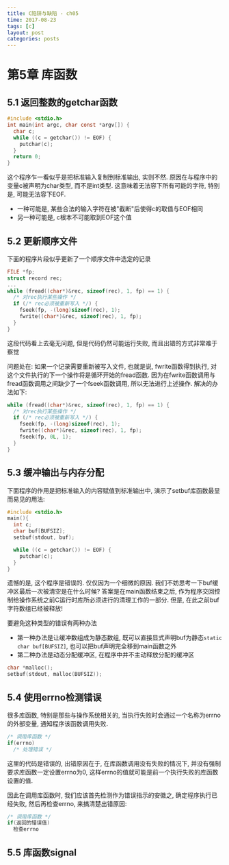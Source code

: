 ```yaml
---
title: C陷阱与缺陷 - ch05
time: 2017-08-23
tags: [c]
layout: post
categories: posts
---
```


# 第5章 库函数

## 5.1 返回整数的getchar函数

``` c
#include <stdio.h>
int main(int argc, char const *argv[]) {
  char c;
  while ((c = getchar()) != EOF) {
    putchar(c);
  }
  return 0;
}
```
这个程序乍一看似乎是把标准输入复制到标准输出, 实则不然. 原因在与程序中的变量c被声明为char类型, 而不是int类型. 这意味着无法容下所有可能的字符, 特别是, 可能无法容下EOF.
* 一种可能是, 某些合法的输入字符在被"截断"后使得c的取值与EOF相同
* 另一种可能是, c根本不可能取到EOF这个值

## 5.2 更新顺序文件

下面的程序片段似乎更新了一个顺序文件中选定的记录

```c
FILE *fp;
struct record rec;
...
while (fread((char*)&rec, sizeof(rec), 1, fp) == 1) {
  /* 对rec执行某些操作 */
  if (/* rec必须被重新写入 */) {
    fseek(fp, -(long)sizeof(rec), 1);
    fwrite((char*)&rec, sizeof(rec), 1, fp);
  }
}
```

这段代码看上去毫无问题, 但是代码仍然可能运行失败, 而且出错的方式非常难于察觉

问题处在: 如果一个记录需要重新被写入文件, 也就是说, fwrite函数得到执行, 对这个文件执行的下一个操作将是循环开始的fread函数. 因为在fwrite函数调用与fread函数调用之间缺少了一个fseek函数调用, 所以无法进行上述操作. 解决的办法如下:

``` c
while (fread((char*)&rec, sizeof(rec), 1, fp) == 1) {
  /* 对rec执行某些操作 */
  if (/* rec必须被重新写入 */) {
    fseek(fp, -(long)sizeof(rec), 1);
    fwrite((char*)&rec, sizeof(rec), 1, fp);
    fseek(fp, 0L, 1);
  }
}
```

## 5.3 缓冲输出与内存分配

下面程序的作用是把标准输入的内容赋值到标准输出中, 演示了setbuf库函数最显而易见的用法:
``` c
#include <stdio.h>
main(){
  int c;
  char buf[BUFSIZ];
  setbuf(stdout, buf);

  while ((c = getchar()) != EOF) {
    putchar(c);
  }
}
```
遗憾的是, 这个程序是错误的. 仅仅因为一个细微的原因.
我们不妨思考一下buf缓冲区最后一次被清空是在什么时候? 答案是在main函数结束之后, 作为程序交回控制给操作系统之前C运行时库所必须进行的清理工作的一部分. 但是, 在此之前buf字符数组已经被释放!

要避免这种类型的错误有两种办法
* 第一种办法是让缓冲数组成为静态数组, 既可以直接显式声明buf为静态`static char buf[BUFSIZ]`, 也可以把buf声明完全移到main函数之外
* 第二种办法是动态分配缓冲区, 在程序中并不主动释放分配的缓冲区
```c
char *malloc();
setbuf(stdout, malloc(BUFSIZ));
```

## 5.4 使用errno检测错误

很多库函数, 特别是那些与操作系统相关的, 当执行失败时会通过一个名称为errno的外部变量, 通知程序该函数调用失败.

``` c
/* 调用库函数 */
if(errno)
  /* 处理错误 */
```
这里的代码是错误的, 出错原因在于, 在库函数调用没有失败的情况下, 并没有强制要求库函数一定设置errno为0, 这样errno的值就可能是前一个执行失败的库函数设置的值.

因此在调用库函数时, 我们应该首先检测作为错误指示的安徽之, 确定程序执行已经失败, 然后再检查errno, 来搞清楚出错原因:

``` c
/* 调用库函数 */
if(返回的错误值)
  检查errno
```

## 5.5 库函数signal
